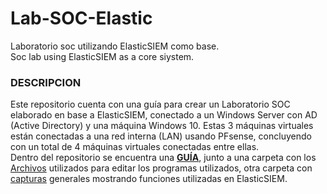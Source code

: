 # Lab-SOC-Elastic
Laboratorio soc utilizando ElasticSIEM como base.<br/>
Soc lab using ElasticSIEM as a core siystem.

### DESCRIPCION
Este repositorio cuenta con una guía para crear un Laboratorio SOC elaborado en base a ElasticSIEM, conectado a un Windows Server con AD (Active Directory) y una máquina Windows 10.
Estas 3 máquinas virtuales están conectadas a una red interna (LAN) usando PFsense, concluyendo con un total de 4 máquinas virtuales conectadas entre ellas.<br/>
Dentro del repositorio se encuentra una [**GUÍA**](GUIDE.md/), junto a una carpeta con los [Archivos](Documentación/) utilizados para editar los programas utilizados, otra carpeta con [capturas](Capturas/) generales mostrando funciones utilizadas en ElasticSIEM.
